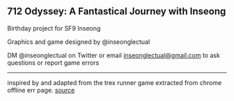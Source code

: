 ## 712 Odyssey: A Fantastical Journey with Inseong

Birthday project for SF9 Inseong

Graphics and game designed by @inseonglectual

DM @inseonglectual on Twitter or email inseonglectual@gmail.com to ask questions or report game errors


--------------------------------------------------------

inspired by and adapted from the trex runner game extracted from chrome offline err page. [source](https://cs.chromium.org/chromium/src/components/neterror/resources/offline.js?q=t-rex+package:%5Echromium$&dr=C&l=7)


